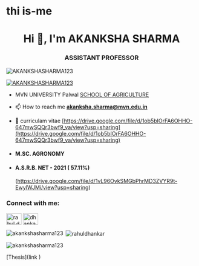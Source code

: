 # thi is-me
<h1 align="center">Hi 👋, I'm AKANKSHA SHARMA</h1>
<h3 align="center">ASSISTANT PROFESSOR</h3>

<p align="left"> <img src="https://komarev.com/ghpvc/?username=rahuldhankar&label=Profile%20views&color=0e75b6&style=flat" alt="AKANKSHASHARMA123" /> </p>

<p align="left"> <a href="https://github.com/ryo-ma/github-profile-trophy"><img src="https://github-profile-trophy.vercel.app/?username=AKANKSHASHARMA123" alt="AKANKSHASHARMA123" /></a> </p>

- MVN UNIVERSITY  Palwal  [SCHOOL OF AGRICULTURE](https://www.mvn.edu.in/school-of-agriculture/)

- 📫 How to reach me **akanksha.sharma@mvn.edu.in**

- 📄 curriculam vitae [https://drive.google.com/file/d/1ob5bIOrFA6OHHO-647mwSQQr3bwf9_va/view?usp=sharing](https://drive.google.com/file/d/1ob5bIOrFA6OHHO-647mwSQQr3bwf9_va/view?usp=sharing)
- #### M.SC. AGRONOMY
- #### A.S.R.B. NET - 2021 ( 57.11%) 
  (https://drive.google.com/file/d/1vL96OvkSMGbPhrMD3ZVYR9t-EwylWJMi/view?usp=sharing)
<h3 align="left">Connect with me:</h3>
<p align="left">
<a href="https://fb.com/akanksha.sharma@mvn.edu.in" target="blank"><img align="center" src="https://raw.githubusercontent.com/rahuldkjain/github-profile-readme-generator/master/src/images/icons/Social/facebook.svg" alt="rahul.dhankar61@gmail.com" height="30" width="40" /></a>
<a href="https://instagram.com/dhankar.96" target="blank"><img align="center" src="https://raw.githubusercontent.com/rahuldkjain/github-profile-readme-generator/master/src/images/icons/Social/instagram.svg" alt="dhankar.96" height="30" width="40" /></a>
</p>

<p><img align="left" src="https://github-readme-stats.vercel.app/api/top-langs?username=akankshasharma123&show_icons=true&locale=en&layout=compact" alt="akankshasharma123" /></p>

<p>&nbsp;<img align="center" src="https://github-readme-stats.vercel.app/api?username=akankshasharma123r&show_icons=true&locale=en" alt="rahuldhankar" /></p>

<p><img align="center" src="https://github-readme-streak-stats.herokuapp.com/?user=akankshasharma123&" alt="akankshasharma123" /></p>
[Thesis](link )

